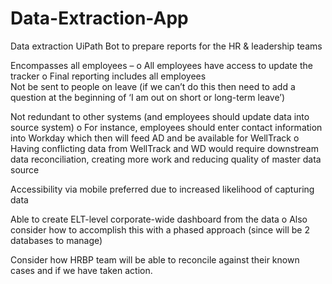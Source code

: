 # Data-Extraction-App
Data extraction UiPath Bot to prepare reports for the HR &amp; leadership teams


Encompasses all employees – 
  o	All employees have access to update the tracker 
  o	Final reporting includes all employees  
Not be sent to people on leave (if we can’t do this then need to add a question at the beginning of ‘I am out on short or long-term leave’)

Not redundant to other systems (and employees should update data into source system)
  o	For instance, employees should enter contact information into Workday which then will feed AD and be available for WellTrack
  o	Having conflicting data from WellTrack and WD would require downstream data reconciliation, creating more work and reducing quality of master data source
  
Accessibility via mobile preferred due to increased likelihood of capturing data

Able to create ELT-level corporate-wide dashboard from the data
  o	Also consider how to accomplish this with a phased approach (since will be 2 databases to manage)
  
Consider how HRBP team will be able to reconcile against their known cases and if we have taken action.

